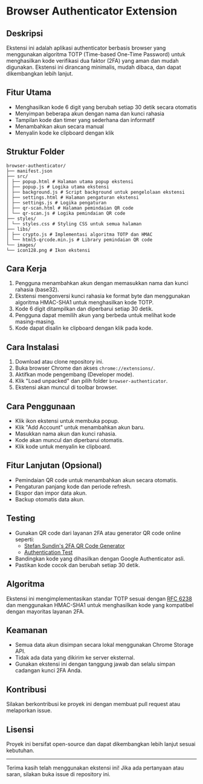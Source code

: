# Browser Authenticator Extension

## Deskripsi
Ekstensi ini adalah aplikasi authenticator berbasis browser yang menggunakan algoritma TOTP (Time-based One-Time Password) untuk menghasilkan kode verifikasi dua faktor (2FA) yang aman dan mudah digunakan. Ekstensi ini dirancang minimalis, mudah dibaca, dan dapat dikembangkan lebih lanjut.

## Fitur Utama
- Menghasilkan kode 6 digit yang berubah setiap 30 detik secara otomatis
- Menyimpan beberapa akun dengan nama dan kunci rahasia
- Tampilan kode dan timer yang sederhana dan informatif
- Menambahkan akun secara manual
- Menyalin kode ke clipboard dengan klik

## Struktur Folder
```
browser-authenticator/
├── manifest.json
├── src/
│ ├── popup.html # Halaman utama popup ekstensi
│ ├── popup.js # Logika utama ekstensi
│ ├── background.js # Script background untuk pengelolaan ekstensi
│ ├── settings.html # Halaman pengaturan ekstensi
│ ├── settings.js # Logika pengaturan
│ ├── qr-scan.html # Halaman pemindaian QR code
│ └── qr-scan.js # Logika pemindaian QR code
├── styles/
│ └── styles.css # Styling CSS untuk semua halaman
├── libs/
│ ├── crypto.js # Implementasi algoritma TOTP dan HMAC
│ └── html5-qrcode.min.js # Library pemindaian QR code
└── images/
└── icon128.png # Ikon ekstensi
```

## Cara Kerja
1. Pengguna menambahkan akun dengan memasukkan nama dan kunci rahasia (base32).
2. Ekstensi mengonversi kunci rahasia ke format byte dan menggunakan algoritma HMAC-SHA1 untuk menghasilkan kode TOTP.
3. Kode 6 digit ditampilkan dan diperbarui setiap 30 detik.
4. Pengguna dapat memilih akun yang berbeda untuk melihat kode masing-masing.
5. Kode dapat disalin ke clipboard dengan klik pada kode.

## Cara Instalasi
1. Download atau clone repository ini.
2. Buka browser Chrome dan akses `chrome://extensions/`.
3. Aktifkan mode pengembang (Developer mode).
4. Klik "Load unpacked" dan pilih folder `browser-authenticator`.
5. Ekstensi akan muncul di toolbar browser.

## Cara Penggunaan
- Klik ikon ekstensi untuk membuka popup.
- Klik "Add Account" untuk menambahkan akun baru.
- Masukkan nama akun dan kunci rahasia.
- Kode akan muncul dan diperbarui otomatis.
- Klik kode untuk menyalin ke clipboard.

## Fitur Lanjutan (Opsional)
- Pemindaian QR code untuk menambahkan akun secara otomatis.
- Pengaturan panjang kode dan periode refresh.
- Ekspor dan impor data akun.
- Backup otomatis data akun.

## Testing
- Gunakan QR code dari layanan 2FA atau generator QR code online seperti:
  - [Stefan Sundin's 2FA QR Code Generator](https://stefansundin.github.io/2fa-qr/)
  - [Authentication Test](https://authenticationtest.com/totpChallenge/)
- Bandingkan kode yang dihasilkan dengan Google Authenticator asli.
- Pastikan kode cocok dan berubah setiap 30 detik.

## Algoritma
Ekstensi ini mengimplementasikan standar TOTP sesuai dengan [RFC 6238](https://tools.ietf.org/html/rfc6238) dan menggunakan HMAC-SHA1 untuk menghasilkan kode yang kompatibel dengan mayoritas layanan 2FA.

## Keamanan
- Semua data akun disimpan secara lokal menggunakan Chrome Storage API.
- Tidak ada data yang dikirim ke server eksternal.
- Gunakan ekstensi ini dengan tanggung jawab dan selalu simpan cadangan kunci 2FA Anda.

## Kontribusi
Silakan berkontribusi ke proyek ini dengan membuat pull request atau melaporkan issue.

## Lisensi
Proyek ini bersifat open-source dan dapat dikembangkan lebih lanjut sesuai kebutuhan.

---

Terima kasih telah menggunakan ekstensi ini! Jika ada pertanyaan atau saran, silakan buka issue di repository ini.
